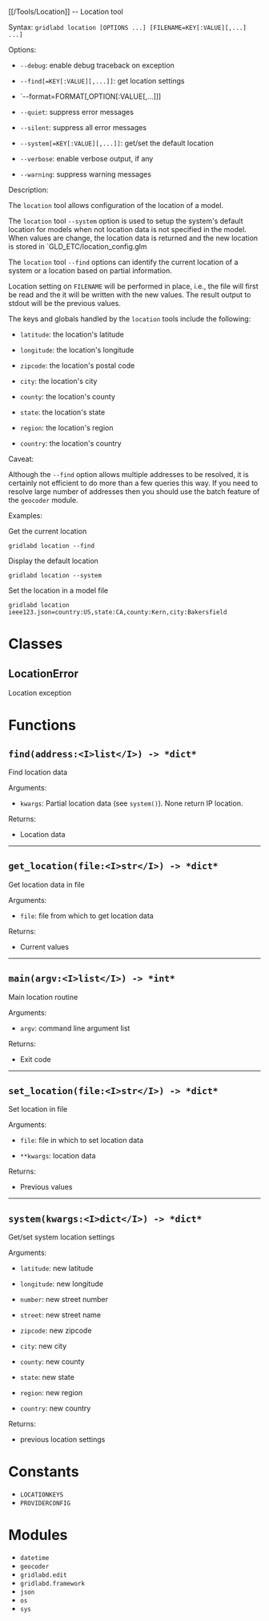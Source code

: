 [[/Tools/Location]] -- Location tool

Syntax: `gridlabd location [OPTIONS ...] [FILENAME=KEY[:VALUE][,...] ...]`

Options:

* `--debug`: enable debug traceback on exception

* `--find[=KEY[:VALUE][,...]]`: get location settings

* `--format=FORMAT[,OPTION[:VALUE[,...]]]

* `--quiet`: suppress error messages

* `--silent`: suppress all error messages

* `--system[=KEY[:VALUE][,...]]`: get/set the default location

* `--verbose`: enable verbose output, if any

* `--warning`: suppress warning messages

Description:

The `location` tool allows configuration of the location of a model.

The `location` tool `--system` option is used to setup the system's default
location for models when not location data is not specified in the model.
When values are change, the location data is returned and the new location
is stored in `GLD_ETC/location_config.glm

The `location` tool `--find` options can identify the current location of a
system or a location based on partial information.

Location setting on `FILENAME` will be performed in place, i.e., the file will
first be read and the it will be written with the new values. The result
output to stdout will be the previous values.

The keys and globals handled by the `location` tools include the following:

* `latitude`: the location's latitude

* `longitude`: the location's longitude

* `zipcode`: the location's postal code

* `city`: the location's city

* `county`: the location's county

* `state`: the location's state

* `region`: the location's region

* `country`: the location's country

Caveat:

Although the `--find` option allows multiple addresses to be resolved, it is
certainly not efficient to do more than a few queries this way. If you need
to resolve large number of addresses then you should use the batch feature of
the `geocoder` module.

Examples:

Get the current location

    gridlabd location --find

Display the default location

    gridlabd location --system

Set the location in a model file

    gridlabd location ieee123.json=country:US,state:CA,county:Kern,city:Bakersfield




# Classes

## LocationError

Location exception

# Functions

## `find(address:<I>list</I>) -> *dict*`

Find location data

Arguments:

* `kwargs`: Partial location data (see `system()`). None return IP location.

Returns:

* Location data


---

## `get_location(file:<I>str</I>) -> *dict*`

Get location data in file

Arguments:

* `file`: file from which to get location data

Returns:

* Current values


---

## `main(argv:<I>list</I>) -> *int*`

Main location routine

Arguments:

* `argv`: command line argument list

Returns:

* Exit code


---

## `set_location(file:<I>str</I>) -> *dict*`

Set location in file

Arguments:

* `file`: file in which to set location data

* `**kwargs`: location data

Returns:

* Previous values


---

## `system(kwargs:<I>dict</I>) -> *dict*`

Get/set system location settings

Arguments:

* `latitude`: new latitude

* `longitude`: new longitude

* `number`: new street number

* `street`: new street name

* `zipcode`: new zipcode

* `city`: new city

* `county`: new county

* `state`: new state

* `region`: new region

* `country`: new country

Returns:

* previous location settings


# Constants

* `LOCATIONKEYS`
* `PROVIDERCONFIG`

# Modules

* `datetime`
* `geocoder`
* `gridlabd.edit`
* `gridlabd.framework`
* `json`
* `os`
* `sys`
